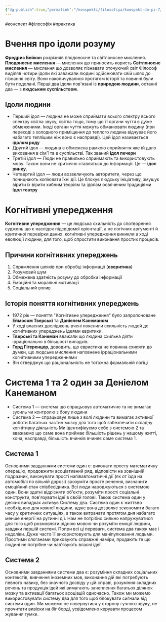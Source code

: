 ```yaml
---
{"dg-publish":true,"permalink":"/konspekti/filosofiya/konspekt-do-pz-7/"}
---
```

#конспект #філософія #практика
# Вчення про ідоли розуму
**Фредрис Бейкон** розрізняв  плодоносне та світлоносне мислення. 
**Плодоносне мислення** — мислення що приносить користь
**Світлоносне мислення** — мислення що дозволяє пізнавати оточуючий світ
Філософ виділяв чотири ідоли які заважали людині здійснювати свій шлях до пізнання світу. Вони накопичувалися протягом історії та повинні були бути подолані. Перші два ідоли пов'язані із **природою людини**, останні два — з **людським суспільством**.
## Ідоли людини
- Перший ідол — людина не може сприймати всього спектру всього спектру світла звуку, світла тощо, тому що її органи чуття є дуже обмеженими. Іноді органи чуття можуть обманювати людину (при переході з холодного приміщення до теплого людина відчуває його набагато теплішим ніж воно є насправді). Цей ідол називається **ідолом роду**
- Другий ідол — людина є обмежена рамкою сприйняття яке їй дало виховання в сім'ї та в суспільстві. Так званий **ідол печери**
- Третій ідол — Люди не правильно сприймають та використовують мову. Також вони не критично ставляться до  інформації. Це — **ідол ринку**.
- Четвертий ідол — люди возвеличують авторитети, через що почицнають копіювати їхні дії. Це блокує людську ініціативу, змушує вірити їх вірити хибним теоріям та ідолам освяченим традиціями. **Ідол театру**
# Когнітивні упередження 
**Когнітивне упередження** — це людська схильність до спотворення суджень що є наслідок підсвідомої орієнтації, а не логічних аргументі й критичної перевірки даних. когнітивні упередження виникли в ході еволюції людини, для того, щоб спростити виконання простих процесів. 
## Причини когнітивних упереджень
1. Спрямлення шляхів при обробці інформації (**еверитика**)
2. Розумовий шум
3. Обмежена здатність розуму до обробки інформації
4. Емоційні та моральні мотивації
5. Соціальний вплив
## Історія поняття когнітивних упереджень
- 1972 рік — поняття "Когнітивне упередження" було запропоноване **Еймосом Тверські** та **Даніелем Канеманом**
- У ході власних досліджень вчені пояснили схильність людей до когнітивних упереджень ідеями евритики.
- **Тверські та Канеман** вважали що людина схильна діяти ірраціонально в більшості випадків.
- **Герд Гігеренцер**, доводить, що евристика не повинна схиляти до думки, що людське мислення наповнене ірраціональними когнітивними упередженнями
- Він стверджує що раціональність не тотожна формальній логіці
# Система 1 та 2 один за Деніелом Канеманом
- Система 1 — система що спрацьовує автоматично та не вимагає зусиль чи контролю з боку людини
- Система 2 — спрацьовує лише з волі людини та вимагає активної роботи багатьох частин мозку для того щоб забезпечити складну когнітивну діяльність
Ми ідентифікуємо себе з системою 2 та вважаємо що саме вона приймає більшість рішень у нашому житті, хоча, насправді, більшість вчинків вчиняє саме система 1.
## Система 1
Основними завданнями системи один є: виконати просту математичну операцію, продовжити асоціативний ряд, відповісти на зовнішній подразник, виконувати прості напівавтоматичні дії (як от їзда на автомобілі по вільній дорозі) зрозуміти просте речення, визначити емоційний стан співбесідника.
Всі люди народжуються з системою один. Вони здатні відрізняти об'єкти, розуміти прості соціальні конструкти, пов'язувати ідеї в своїй голові. Також система один у деяких випадках активує Систему два.
Система один є життєво необхідною для кожної людини, адже вона дозволяє зекономити багато часу у критичних ситуаціях, а також витрачати протягом дня набагато менше енергії на рутинні дії. Нам не потрібно сильно напружуватися для того щоб розмовляти рідною мовою чи розуміти емоції людини, завдяки першій системі. Попри всі ці переваги, система два також має і недоліки. Дуже часто її використовують для маніпулювання людьми. Простими слоганами приховують справжні наміри, продають те що людині не потрібне чи нав'язують власні ідеї.
## Система 2
Основними завданнями системи два є: розуміння складних соціальних контекстів, вивчення іноземних мов, виконання дій які потребують певного навику, без значного досвіду у цій справі, розуміння складних речень та продукція ідей які вимагають зачеплення багатьох ділянок мозку та активації багатьох асоціацій одночасно.
Також ми можемо використовувати систему два для того щоб блокувати сигнали від системи один. Ми можемо не повернутися у сторону гучного звуку, не прочитати вивіски на біг борді, усвідомлено керувати процесом жування гумки. 

